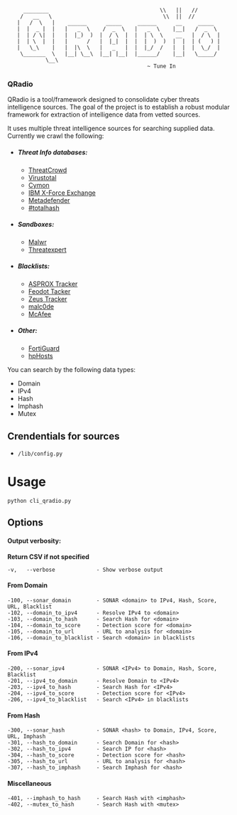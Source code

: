 ```
     ________                                   \\   ||   //
    /   __   \                                   \\  ||  //
   |   /  \   |    ______      _____     ______      __     _____
   |  |  _ |  |   |   _  \    /  _  \   |   _  \    |__|   /  _  \
   |  | / \|  |   |  |_)  )  |  / \  |  |  | \  \    __   |  / \  |
   |  | \  |  |   |      /   |  |_|  |  |  |  )  )  |  |  | (   ) |
   |   \_\    |   |  |\  \   |   _   |  |  |_/  /   |  |  |  \_/  |
    \_______  \   |__| \__\  |__| |__|  |______/    |__|   \_____/
            \__\
                                            ~ Tune In
```

### QRadio
QRadio is a tool/framework designed to consolidate cyber threats intelligence sources.
The goal of the project is to establish a robust modular framework for extraction of intelligence data from vetted sources.

It uses multiple threat intelligence sources for searching supplied data. Currently we crawl the following:
* ##### Threat Info databases:
    * [ThreatCrowd](https://www.threatcrowd.org/)
    * [Virustotal](https://virustotal.com/)
    * [Cymon](https://cymon.io/)
    * [IBM X-Force Exchange](https://exchange.xforce.ibmcloud.com/)
    * [Metadefender](https://www.metadefender.com/)
    * [#totalhash](https://totalhash.cymru.com/)
* ##### Sandboxes:
    * [Malwr](https://malwr.com/)
    * [Threatexpert](http://www.threatexpert.com/)
* ##### Blacklists: 
    * [ASPROX Tracker](http://atrack.h3x.eu/)
    * [Feodot Tacker](http://feodotracker.abuse.ch/)
    * [Zeus Tracker](http://zeustracker.abuse.ch/)
    * [malc0de](http://malc0de.com/bl/)
    * [McAfee](http://www.siteadvisor.com/sites/)
* ##### Other: 
    * [FortiGuard](http://fortiguard.com/iprep)
    * [hpHosts](http://hosts-file.net/)


You can search by the following data types:
- Domain
- IPv4
- Hash
- Imphash
- Mutex

## Crendentials for sources
- ```/lib/config.py```
# Usage
`python cli_qradio.py`

## Options
 
#### Output verbosity:
__Return CSV if not specified__
```
-v,   --verbose             - Show verbose output 
```
#### From Domain
```
-100, --sonar_domain        - SONAR <domain> to IPv4, Hash, Score, URL, Blacklist
-102, --domain_to_ipv4      - Resolve IPv4 to <domain>
-103, --domain_to_hash      - Search Hash for <domain>
-104, --domain_to_score     - Detection score for <domain>
-105, --domain_to_url       - URL to analysis for <domain>
-106, --domain_to_blacklist - Search <domain> in blacklists
```
#### From IPv4
```
-200, --sonar_ipv4          - SONAR <IPv4> to Domain, Hash, Score, Blacklist
-201, --ipv4_to_domain      - Resolve Domain to <IPv4>
-203, --ipv4_to_hash        - Search Hash for <IPv4>
-204, --ipv4_to_score       - Detection score for <IPv4>
-206, --ipv4_to_blacklist   - Search <IPv4> in blacklists
```
#### From Hash
```
-300, --sonar_hash          - SONAR <hash> to Domain, IPv4, Score, URL, Imphash
-301, --hash_to_domain      - Search Domain for <hash>
-302, --hash_to_ipv4        - Search IP for <hash>
-304, --hash_to_score       - Detection score for <hash>
-305, --hash_to_url         - URL to analysis for <hash>
-307, --hash_to_imphash     - Search Imphash for <hash>
```
#### Miscellaneous
```
-401, --imphash_to_hash     - Search Hash with <imphash>
-402, --mutex_to_hash       - Search Hash with <mutex>
```
